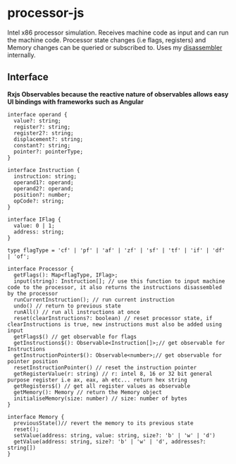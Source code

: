 # processor-js
Intel x86 processor simulation. Receives machine code as input and can run the machine code. Processor state changes (i.e flags, registers) and Memory changes can be queried or subscribed to. Uses my [disassembler](#https://github.com/Jensen-Mourat/disassembler-intel-x86) internally.

## Interface

**Rxjs Observables because the reactive nature of observables allows easy UI bindings with frameworks such as Angular**

```
interface operand {
  value?: string;
  register?: string;
  register2?: string;
  displacement?: string;
  constant?: string;
  pointer?: pointerType;
}

interface Instruction {
  instruction: string;
  operand1?: operand;
  operand2?: operand;
  position?: number;
  opCode?: string;
}

interface IFlag {
  value: 0 | 1;
  address: string;
}

type flagType = 'cf' | 'pf' | 'af' | 'zf' | 'sf' | 'tf' | 'if' | 'df' | 'of';

interface Processor {
  getFlags(): Map<flagType, IFlag>;
  input(string): Instruction[]; // use this function to input machine code to the processor, it also returns the instructions disassembled by the processor 
  runCurrentInstruction(); // run current instruction
  undo() // return to previous state
  runAll() // run all instructions at once
  reset(clearInstructions?: boolean) // reset processor state, if clearInstructions is true, new instructions must also be added using input
  getFlags$() // get observable for flags
  getInstructions$(): Observable<Instruction[]>;// get observable for Instructions
  getInstructionPointer$(): Observable<number>;// get observable for pointer position
  resetInstructionPointer() // reset the instruction pointer
  getRegisterValue(r: string) // r: intel 8, 16 or 32 bit general purpose register i.e ax, eax, ah etc... return hex string
  getRegisters$() // get all register values as observable
  getMemory(): Memory // return the Memory object
  initialiseMemory(size: number) // size: number of bytes
}

interface Memory {
  previousState()// revert the memory to its previous state
  reset();
  setValue(address: string, value: string, size?: 'b' | 'w' | 'd') 
  getValue(address: string, size?: 'b' | 'w' | 'd', addresses?: string[])
}
```
